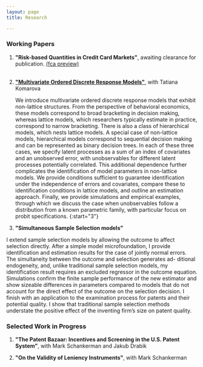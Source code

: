 ```yaml
---
layout: page
title: Research

---
```


### Working Papers

1. **"Risk-based Quantities in Credit Card Markets"**, awaiting clearance for publication. [(fca preview)](https://www.fca.org.uk/publications/research/interest-rates-risk-based-credit-limits-uk-credit-card-market) <br> <br>
2. [**"Multivariate Ordered Discrete Response Models"**](https://papers.ssrn.com/sol3/papers.cfm?abstract_id=4103429), with Tatiana Komarova <br>
    
    <span style="font-size:1em;"> We introduce multivariate ordered discrete response models that exhibit non-lattice structures. From the perspective of  behavioral economics, these models correspond to broad bracketing in decision making, whereas lattice models, which researchers typically estimate in  practice, correspond to narrow bracketing. There is also a class of hierarchical models, which nests lattice models. A special case of non-lattice    models, hierarchical models correspond to sequential decision making and can be represented as binary decision trees. In each of these three cases,    we specify latent processes as a sum of an index of covariates and an unobserved error, with unobservables for different latent processes potentially  correlated. This additional dependence further complicates the identification of model parameters in non-lattice models. We provide conditions        sufficient to guarantee identification under the independence of errors and covariates, compare these to identification conditions in lattice models, and outline an estimation approach. Finally, we provide simulations and empirical examples, through which we discuss the case when unobservables     follow a distribution from a known parametric family, with particular focus on probit specifications. </span>
{:start="3"}
3. **"Simultaneous Sample Selection models"** <br>

<span style="font-size:1em;"> I extend sample selection models by allowing the outcome to affect selection directly. After a simple model microfoundation, I provide identification and estimation results for the case of jointly normal errors. The simultaneity between the outcome and selection generates ad- ditional endogeneity, and, unlike traditional sample selection models, my identification result requires an excluded regressor in the outcome equation. Simulations confirm the finite sample performance of the new estimator and show sizeable differences in parameters compared to models that do not account for the direct effect of the outcome on the selection decision. I finish with an application to the examination process for patents and their potential quality. I show that traditional sample selection methods understate the positive effect of the inventing firm’s size on patent quality. </span>

### Selected Work in Progress

1. **"The Patent Bazaar: Incentives and Screening in the U.S. Patent System”**, with Mark Schankerman and Jakub Drabik <br>

2. **"On the Validity of Leniency Instruments"**, with Mark Schankerman
